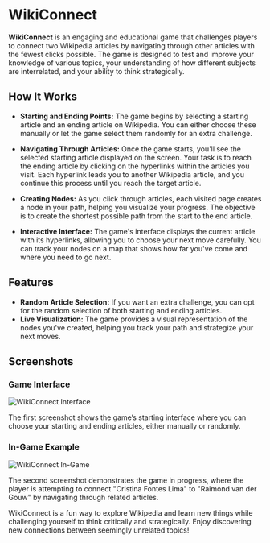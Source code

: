 # WikiConnect

**WikiConnect** is an engaging and educational game that challenges players to connect two Wikipedia articles by navigating through other articles with the fewest clicks possible. The game is designed to test and improve your knowledge of various topics, your understanding of how different subjects are interrelated, and your ability to think strategically.

## How It Works
- **Starting and Ending Points:** The game begins by selecting a starting article and an ending article on Wikipedia. You can either choose these manually or let the game select them randomly for an extra challenge.
  
- **Navigating Through Articles:** Once the game starts, you'll see the selected starting article displayed on the screen. Your task is to reach the ending article by clicking on the hyperlinks within the articles you visit. Each hyperlink leads you to another Wikipedia article, and you continue this process until you reach the target article.

- **Creating Nodes:** As you click through articles, each visited page creates a node in your path, helping you visualize your progress. The objective is to create the shortest possible path from the start to the end article.

- **Interactive Interface:** The game's interface displays the current article with its hyperlinks, allowing you to choose your next move carefully. You can track your nodes on a map that shows how far you've come and where you need to go next.

## Features
- **Random Article Selection:** If you want an extra challenge, you can opt for the random selection of both starting and ending articles.
- **Live Visualization:** The game provides a visual representation of the nodes you've created, helping you track your path and strategize your next moves.

## Screenshots

### Game Interface
![WikiConnect Interface](https://i.imgur.com/hk14iMm.png)

The first screenshot shows the game’s starting interface where you can choose your starting and ending articles, either manually or randomly.

### In-Game Example
![WikiConnect In-Game](https://i.imgur.com/4K3ym84.png)

The second screenshot demonstrates the game in progress, where the player is attempting to connect "Cristina Fontes Lima" to "Raimond van der Gouw" by navigating through related articles.

WikiConnect is a fun way to explore Wikipedia and learn new things while challenging yourself to think critically and strategically. Enjoy discovering new connections between seemingly unrelated topics!

